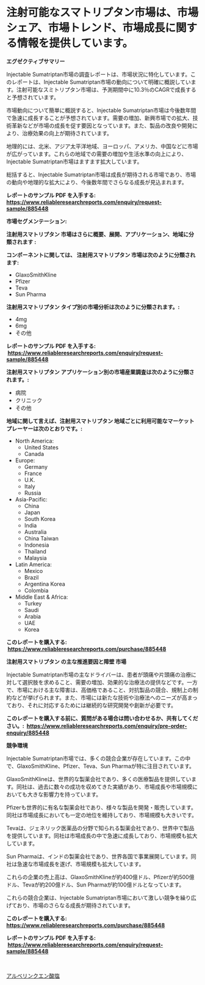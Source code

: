 <p><h1>注射可能なスマトリプタン市場は、市場シェア、市場トレンド、市場成長に関する情報を提供しています。</h1></p><p><strong>エグゼクティブサマリー</strong></p>
<p><p>Injectable Sumatriptan市場の調査レポートは、市場状況に特化しています。このレポートは、Injectable Sumatriptan市場の動向について明確に概説しています。注射可能なスミトリプタン市場は、予測期間中に10.3％のCAGRで成長すると予想されています。</p><p>市場動向について簡単に概説すると、Injectable Sumatriptan市場は今後数年間で急速に成長することが予想されています。需要の増加、新興市場での拡大、技術革新などが市場の成長を促す要因となっています。また、製品の改良や開発により、治療効果の向上が期待されています。</p><p>地理的には、北米、アジア太平洋地域、ヨーロッパ、アメリカ、中国などに市場が広がっています。これらの地域での需要の増加や生活水準の向上により、Injectable Sumatriptan市場はますます拡大しています。</p><p>総括すると、Injectable Sumatriptan市場は成長が期待される市場であり、市場の動向や地理的な拡大により、今後数年間でさらなる成長が見込まれます。</p></p>
<p><strong>レポートのサンプル PDF を入手する: <a href="https://www.reliableresearchreports.com/enquiry/request-sample/885448">https://www.reliableresearchreports.com/enquiry/request-sample/885448</a></strong></p>
<p><strong>市場セグメンテーション:</strong></p>
<p><strong> 注射用スマトリプタン 市場はさらに概要、展開、アプリケーション、地域に分類されます :</strong></p>
<p><strong>コンポーネントに関しては、 注射用スマトリプタン 市場は次のように分類されます: &nbsp;</strong></p>
<p><ul><li>GlaxoSmithKline</li><li>Pfizer</li><li>Teva</li><li>Sun Pharma</li></ul></p>
<p><strong> 注射用スマトリプタン タイプ別の市場分析は次のように分類されます。:</strong></p>
<p><ul><li>4mg</li><li>6mg</li><li>その他</li></ul></p>
<p><strong>レポートのサンプル PDF を入手する: &nbsp;<a href="https://www.reliableresearchreports.com/enquiry/request-sample/885448">https://www.reliableresearchreports.com/enquiry/request-sample/885448</a></strong></p>
<p><strong> 注射用スマトリプタン アプリケーション別の市場産業調査は次のように分類されます。:</strong></p>
<p><ul><li>病院</li><li>クリニック</li><li>その他</li></ul></p>
<p><strong>地域に関して言えば、注射用スマトリプタン 地域ごとに利用可能なマーケットプレーヤーは次のとおりです。:</strong></p>
<p><ul>
    <li>
        North America:
        <ul>
            <li>United States</li>
            <li>Canada</li>
        </ul>
    </li>
    <li>
        Europe:
        <ul>
            <li>Germany</li>
            <li>France</li>
            <li>U.K.</li>
            <li>Italy</li>
            <li>Russia</li>
        </ul>
    </li>
    <li>
        Asia-Pacific:
        <ul>
            <li>China</li>
            <li>Japan</li>
            <li>South Korea</li>
            <li>India</li>
            <li>Australia</li>
            <li>China Taiwan</li>
            <li>Indonesia</li>
            <li>Thailand</li>
            <li>Malaysia</li>
        </ul>
    </li>
    <li>
        Latin America:
        <ul>
            <li>Mexico</li>
            <li>Brazil</li>
            <li>Argentina Korea</li>
            <li>Colombia</li>
        </ul>
    </li>
    <li>
        Middle East & Africa:
        <ul>
            <li>Turkey</li>
            <li>Saudi</li>
            <li>Arabia</li>
            <li>UAE</li>
            <li>Korea</li>
        </ul>
    </li>
    </ul></p>
<p><strong>このレポートを購入する: &nbsp;<a href="https://www.reliableresearchreports.com/purchase/885448">https://www.reliableresearchreports.com/purchase/885448</a></strong></p>
<p><strong>注射用スマトリプタン の主な推進要因と障壁 市場</strong></p>
<p><p>Injectable Sumatriptan市場の主なドライバーは、患者が頭痛や片頭痛の治療に対して選択肢を求めること、需要の増加、効果的な治療法の提供などです。一方で、市場における主な障害は、高価格であること、対抗製品の競合、規制上の制約などが挙げられます。また、市場には新たな技術や治療法へのニーズが高まっており、それに対応するためには継続的な研究開発や創新が必要です。</p></p>
<p><strong>このレポートを購入する前に、質問がある場合は問い合わせるか、共有してください。:&nbsp; <a href="https://www.reliableresearchreports.com/enquiry/pre-order-enquiry/885448">https://www.reliableresearchreports.com/enquiry/pre-order-enquiry/885448</a></strong></p>
<p><strong>競争環境</strong></p>
<p><p>Injectable Sumatriptan市場では、多くの競合企業が存在しています。この中で、GlaxoSmithKline、Pfizer、Teva、Sun Pharmaが特に注目されています。</p><p>GlaxoSmithKlineは、世界的な製薬会社であり、多くの医療製品を提供しています。同社は、過去に数々の成功を収めてきた実績があり、市場成長や市場規模においても大きな影響力を持っています。</p><p>Pfizerも世界的に有名な製薬会社であり、様々な製品を開発・販売しています。同社は市場成長においても一定の地位を維持しており、市場規模も大きいです。</p><p>Tevaは、ジェネリック医薬品の分野で知られる製薬会社であり、世界中で製品を提供しています。同社は市場成長の中で急速に成長しており、市場規模も拡大しています。</p><p>Sun Pharmaは、インドの製薬会社であり、世界各国で事業展開しています。同社は急速な市場成長を遂げ、市場規模も拡大しています。</p><p>これらの企業の売上高は、GlaxoSmithKlineが約400億ドル、Pfizerが約500億ドル、Tevaが約200億ドル、Sun Pharmaが約100億ドルとなっています。</p><p>これらの競合企業は、Injectable Sumatriptan市場において激しい競争を繰り広げており、市場のさらなる成長が期待されています。</p></p>
<p><strong>このレポートを購入する: &nbsp; <a href="https://www.reliableresearchreports.com/purchase/885448">https://www.reliableresearchreports.com/purchase/885448</a></strong></p>
<p><strong>レポートのサンプル PDF を入手する: &nbsp;<a href="https://www.reliableresearchreports.com/enquiry/request-sample/885448">https://www.reliableresearchreports.com/enquiry/request-sample/885448</a></strong><strong></strong></p>
<p>&nbsp;</p>
<p><p><a href="https://github.com/zjkmgcs938405/Market-Research-Report-List-1/blob/main/45556244837.md">アルベリンクエン酸塩</a></p></p>